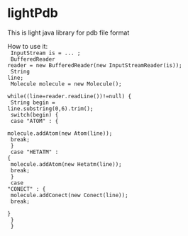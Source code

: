 # lightPdb
This is light java library for pdb file format

How to use it:<br><code>
    InputStream is = ... ;<br>
    BufferedReader reader = new BufferedReader(new InputStreamReader(is));<br>
    String line;<br>
    Molecule molecule = new Molecule();<br>
    while((line=reader.readLine())!=null) {<br>
      String begin = line.substring(0,6).trim();<br>
      switch(begin) {<br>
        case "ATOM" : {<br>
          molecule.addAtom(new Atom(line));<br>
          break;<br>
        }<br>
        case "HETATM" : {<br>
          molecule.addAtom(new Hetatm(line));<br>
          break;<br>
        }<br>
        case "CONECT" : {<br>
          molecule.addConect(new Conect(line));<br>
          break;<br>
        }<br>
      }<br>
    }<br>
